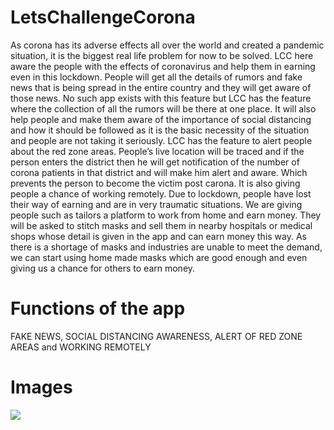 # LetsChallengeCorona
As corona has its adverse effects all over the world and created a pandemic situation, it is the biggest real life problem for now to be solved. LCC here aware the people with the effects of coronavirus and help them in earning even in this lockdown. 
People will get all the details of rumors and fake news that is being spread in the entire country and they will get aware of those news. No such app exists with this feature but LCC has the feature where the collection of all the rumors will be there at one place. It will also help people and make them aware of the importance of social distancing and how it should be followed as it is the basic necessity of the situation and people are not taking it seriously. LCC has the feature to alert people about the red zone areas.  People’s live location will be traced and if the person enters the district then he will get notification of the number of corona patients in that district and will make him alert and aware. Which prevents the person to become the victim post carona.
It is also giving people a chance of working remotely. Due to lockdown, people have lost their way of earning and are in very traumatic situations. We are giving people such as tailors a platform to work from home and earn money. They will be asked to stitch masks and sell them in nearby hospitals or medical shops whose detail is given in the app and can earn money this way. As there is a shortage of masks and industries are unable to meet the demand, we can start using home made masks which are good enough and even giving us a chance for others to earn money.
# Functions of the app
FAKE NEWS,
SOCIAL DISTANCING AWARENESS,
ALERT OF RED ZONE AREAS and
WORKING REMOTELY
# Images
![](LCC.jpeg)

